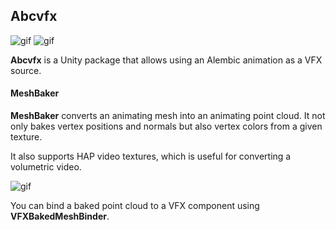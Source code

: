 Abcvfx
------

![gif](https://i.imgur.com/KFuE0uJ.gif)
![gif](https://i.imgur.com/el5ZkKX.gif)

**Abcvfx** is a Unity package that allows using an Alembic animation as a VFX
source.

#### MeshBaker

**MeshBaker** converts an animating mesh into an animating point cloud. It not
only bakes vertex positions and normals but also vertex colors from a given
texture.

It also supports HAP video textures, which is useful for converting a
volumetric video.

![gif](https://i.imgur.com/UJb4N70.gif)

You can bind a baked point cloud to a VFX component using
**VFXBakedMeshBinder**.
